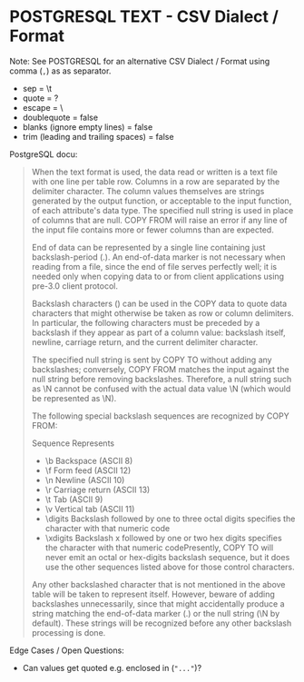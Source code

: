 # POSTGRESQL TEXT - CSV Dialect / Format

Note: See POSTGRESQL for an alternative CSV Dialect / Format using comma (`,`) as as separator.

- sep         = \t
- quote       = ?
- escape      = \\
- doublequote = false
- blanks (ignore empty lines) = false
- trim (leading and trailing spaces) = false


PostgreSQL docu:

> When the text format is used, the data read or written is a text file with one line per table row. 
> Columns in a row are separated by the delimiter character.
> The column values themselves are strings generated by the output function, or acceptable to the input function, 
> of each attribute's data type. The specified null string is used in place of columns that are null. 
> COPY FROM will raise an error if any line of the input file contains more or fewer columns than are expected. 
>
> End of data can be represented by a single line containing just backslash-period (\.).
> An end-of-data marker is not necessary when reading from a file, since the end of file serves perfectly well; 
> it is needed only when copying data to or from client applications using pre-3.0 client protocol.
>
> Backslash characters (\) can be used in the COPY data to quote data characters that might otherwise be taken as 
> row or column delimiters. In particular, the following characters must be preceded by a backslash 
> if they appear as part of a column value: backslash itself, newline, carriage return, and the current delimiter character.
>
> The specified null string is sent by COPY TO without adding any backslashes; conversely, 
> COPY FROM matches the input against the null string before removing backslashes. 
> Therefore, a null string such as \N cannot be confused with the actual data value \N (which would be represented as \\N).
>
> The following special backslash sequences are recognized by COPY FROM:
>
> Sequence	Represents
> - \b	Backspace (ASCII 8)
> - \f	Form feed (ASCII 12)
> - \n	Newline (ASCII 10)
> - \r	Carriage return (ASCII 13)
> - \t	Tab (ASCII 9)
> - \v	Vertical tab (ASCII 11)
> - \digits	Backslash followed by one to three octal digits specifies the character with that numeric code
> - \xdigits	Backslash x followed by one or two hex digits specifies the character with that numeric codePresently, COPY TO will never emit an octal or hex-digits backslash sequence, but it does use the other sequences listed above for those control characters.
>
> Any other backslashed character that is not mentioned in the above table will be taken to represent itself.
> However, beware of adding backslashes unnecessarily, 
> since that might accidentally produce a string matching the end-of-data marker (\.) 
> or the null string (\N by default). These strings will be recognized before any other backslash processing is done.


Edge Cases / Open Questions:

- Can values get quoted e.g. enclosed in (`"..."`)?
